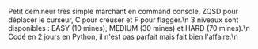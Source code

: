 Petit démineur très simple marchant en command console, ZQSD pour déplacer le curseur, C pour creuser et F pour flagger.\n
3 niveaux sont disponibles : EASY (10 mines), MEDIUM (30 mines) et HARD (70 mines).\n
Codé en 2 jours en Python, il n'est pas parfait mais fait bien l'affaire.\n
